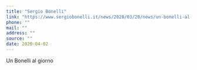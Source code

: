 ```yaml
---
title: "Sergio Bonelli"
link: "https://www.sergiobonelli.it/news/2020/03/20/news/un-bonelli-al-giorno-1007956/"
phone: ""
mail: ""
address: ""
source: ""
date: 2020-04-02
---
```


Un Bonelli al giorno
